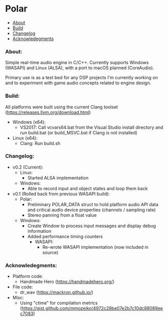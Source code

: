 # Polar

- [About](#about)
- [Build](#build)
- [Changelog](#changelog)
- [Acknowledegments](#acknowledgements)

### About: <a name="about"></a>

Simple real-time audio engine in C/C++. Currently supports Windows (WASAPI) and Linux (ALSA), with a port to macOS planned (CoreAudio).

Primary use is as a test bed for any DSP projects I'm currently working on and to experiment with game audio concepts related to engine design.

### Build: <a name="build"></a>

All platforms were built using the current Clang toolset (https://releases.llvm.org/download.html)

- Windows (x64):
    - VS2017: Call vcvars64.bat from the Visual Studio install directory and run build.bat (or build_MSVC.bat if Clang is not installed)
- Linux (x64):
    - Clang: Run build.sh

### Changelog: <a name="changelog"></a>

- v0.2 (Current):
    - Linux:
        - Started ALSA implementation
    - Windows:
        - Able to record input and object states and loop them back
- v0.1 (Rolled back from previous WASAPI build):
    - Polar:
        - Preliminary POLAR_DATA struct to hold platform audio API data and critical audio device properties (channels / sampling rate)
        - Stereo panning from a float value
    - Windows:
        - Create Window to process input messages and display debug information
        - Added performance timing counters
            - WASAPI:
                - Re-wrote WASAPI implementation (now included in source)

### Acknowledegments: <a name="acknowledgements"></a>

- Platform code:
    - Handmade Hero (https://handmadehero.org/)
- File code:
    - dr_wav (https://mackron.github.io/)
- Misc:
    - Using "ctime" for compilation metrics (https://gist.github.com/mmozeiko/4972c28be07e2b7c10dc88089eec7083)